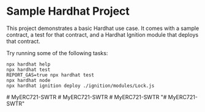 # Sample Hardhat Project

This project demonstrates a basic Hardhat use case. It comes with a sample contract, a test for that contract, and a Hardhat Ignition module that deploys that contract.

Try running some of the following tasks:

```shell
npx hardhat help
npx hardhat test
REPORT_GAS=true npx hardhat test
npx hardhat node
npx hardhat ignition deploy ./ignition/modules/Lock.js
```
#   M y E R C 7 2 1 - S W T R  
 #   M y E R C 7 2 1 - S W T R  
 #   M y E R C 7 2 1 - S W T R  
 "# MyERC721-SWTR" 
